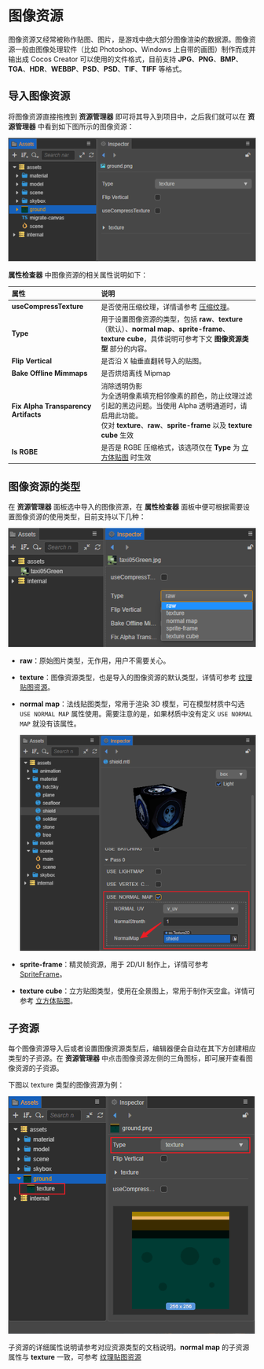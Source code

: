 # 图像资源

图像资源又经常被称作贴图、图片，是游戏中绝大部分图像渲染的数据源。图像资源一般由图像处理软件（比如 Photoshop、Windows 上自带的画图）制作而成并输出成 Cocos Creator 可以使用的文件格式，目前支持 **JPG**、**PNG**、**BMP**、**TGA**、**HDR**、**WEBBP**、**PSD**、**PSD**、**TIF**、**TIFF** 等格式。

## 导入图像资源

将图像资源直接拖拽到 **资源管理器** 即可将其导入到项目中，之后我们就可以在 **资源管理器** 中看到如下图所示的图像资源：

![imported](texture/imported.png)

**属性检查器** 中图像资源的相关属性说明如下：

| 属性 | 说明 |
| :--- | :--- |
| **useCompressTexture** | 是否使用压缩纹理，详情请参考 [压缩纹理](compress-texture.md)。 |
| **Type** | 用于设置图像资源的类型，包括 **raw**、**texture**（默认）、**normal map**、**sprite-frame**、**texture cube**，具体说明可参考下文 **图像资源类型** 部分的内容。 |
| **Flip Vertical** | 是否沿 X 轴垂直翻转导入的贴图。 |
| **Bake Offline Mimmaps** | 是否烘焙离线 Mipmap |
| **Fix Alpha Transparency Artifacts** | 消除透明伪影 <br> 为全透明像素填充相邻像素的颜色，防止纹理过滤引起的黑边问题。当使用 Alpha 透明通道时，请启用此功能。<br> 仅对 **texture**、**raw**、**sprite-frame** 以及 **texture cube** 生效 |
| **Is RGBE** | 是否是 RGBE 压缩格式，该选项仅在 **Type** 为 [立方体贴图](texture-cube.md) 时生效 |

## 图像资源的类型

在 **资源管理器** 面板选中导入的图像资源，在 **属性检查器** 面板中便可根据需要设置图像资源的使用类型，目前支持以下几种：

![type-change](texture/type-change.png)

- **raw**：原始图片类型，无作用，用户不需要关心。

- **texture**：图像资源类型，也是导入的图像资源的默认类型，详情可参考 [纹理贴图资源](texture.md)。

- **normal map**：法线贴图类型，常用于渲染 3D 模型，可在模型材质中勾选 `USE NORMAL MAP` 属性使用。需要注意的是，如果材质中没有定义 `USE NORMAL MAP` 就没有该属性。

  ![normal-map](texture/normal-map.png)

- **sprite-frame**：精灵帧资源，用于 2D/UI 制作上，详情可参考 [SpriteFrame](sprite-frame.md)。

- **texture cube**：立方贴图类型，使用在全景图上，常用于制作天空盒。详情可参考 [立方体贴图](texture-cube.md)。

## 子资源

每个图像资源导入后或者设置图像资源类型后，编辑器便会自动在其下方创建相应类型的子资源。在 **资源管理器** 中点击图像资源左侧的三角图标，即可展开查看图像资源的子资源。

下图以 texture 类型的图像资源为例：

![image info](texture/sub-texture.png)

子资源的详细属性说明请参考对应资源类型的文档说明。**normal map** 的子资源属性与 **texture** 一致，可参考 [纹理贴图资源](texture.md)
